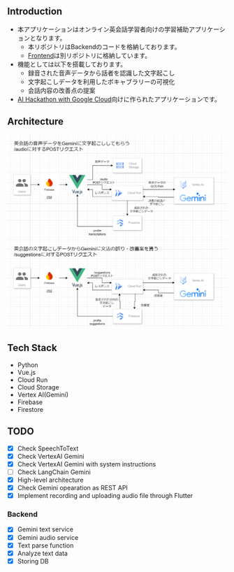 ## Introduction

- 本アプリケーションはオンライン英会話学習者向けの学習補助アプリケーションとなります。
  - 本リポジトリはBackendのコードを格納しております。
  - [Frontend](https://github.com/bigface0202/english-learning-feedback-frontend)は別リポジトリに格納しています。
- 機能としては以下を搭載しております。
  - 録音された音声データから話者を認識した文字起こし
  - 文字起こしデータを利用したボキャブラリーの可視化
  - 会話内容の改善点の提案
- [AI Hackathon with Google Cloud](https://googlecloudjapanaihackathon.devpost.com/)向けに作られたアプリケーションです。

## Architecture

![Architecture](data/english-learning-feedback.png)

## Tech Stack

- Python
- Vue.js
- Cloud Run
- Cloud Storage
- Vertex AI(Gemini)
- Firebase
- Firestore

## TODO

- [x] Check SpeechToText
- [x] Check VertexAI Gemini
- [x] Check VertexAI Gemini with system instructions
- [ ] Check LangChain Gemini
- [x] High-level architecture
- [x] Check Gemini opearation as REST API
- [x] Implement recording and uploading audio file through Flutter

### Backend

- [x] Gemini text service
- [x] Gemini audio service
- [x] Text parse function
- [x] Analyze text data
- [x] Storing DB
